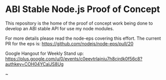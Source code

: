 ABI Stable Node.js Proof of Concept
===================================

This repository is the home of the proof of
concept work being done to develop an
ABI stable API for use my node modules.

For more details please read the node-eps
covering this effort.  The current PR
for the eps is:
https://github.com/nodejs/node-eps/pull/20

Google Hangout for Weekly Stand up:
https://plus.google.com/u/0/events/c0eevtrlajniu7h8cjrdk0f56c8?authkey=COH04YCalJS8Ug

~
